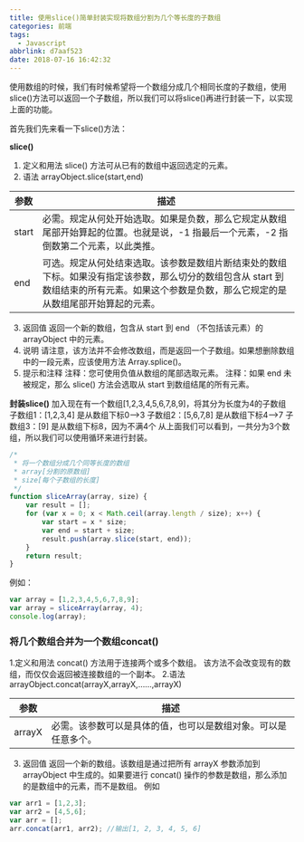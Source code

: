 ```yaml
---
title: 使用slice()简单封装实现将数组分割为几个等长度的子数组
categories: 前端
tags:
  - Javascript
abbrlink: d7aaf523
date: 2018-07-16 16:42:32
---
```


使用数组的时候，我们有时候希望将一个数组分成几个相同长度的子数组，使用slice()方法可以返回一个子数组，所以我们可以将slice()再进行封装一下，以实现上面的功能。

首先我们先来看一下slice()方法：

**slice()**
1. 定义和用法 
slice() 方法可从已有的数组中返回选定的元素。
2. 语法 
arrayObject.slice(start,end)

参数 | 描述
-- | --
start | 必需。规定从何处开始选取。如果是负数，那么它规定从数组尾部开始算起的位置。也就是说，-1 指最后一个元素，-2 指倒数第二个元素，以此类推。
end | 可选。规定从何处结束选取。该参数是数组片断结束处的数组下标。如果没有指定该参数，那么切分的数组包含从 start 到数组结束的所有元素。如果这个参数是负数，那么它规定的是从数组尾部开始算起的元素。

3. 返回值 
返回一个新的数组，包含从 start 到 end （不包括该元素）的 arrayObject 中的元素。 
4. 说明 
请注意，该方法并不会修改数组，而是返回一个子数组。如果想删除数组中的一段元素，应该使用方法 Array.splice()。 
5. 提示和注释 
注释：您可使用负值从数组的尾部选取元素。 
注释：如果 end 未被规定，那么 slice() 方法会选取从 start 到数组结尾的所有元素。

**封装slice()**
加入现在有一个数组[1,2,3,4,5,6,7,8,9]，将其分为长度为4的子数组 
子数组1：[1,2,3,4] 是从数组下标0–>3 
子数组2：[5,6,7,8] 是从数组下标4–>7 
子数组3：[9] 是从数组下标8，因为不满4个 
从上面我们可以看到，一共分为3个数组，所以我们可以使用循环来进行封装。
```js
/*
 * 将一个数组分成几个同等长度的数组
 * array[分割的原数组]
 * size[每个子数组的长度]
 */
function sliceArray(array, size) {
    var result = [];
    for (var x = 0; x < Math.ceil(array.length / size); x++) {
        var start = x * size;
        var end = start + size;
        result.push(array.slice(start, end));
    }
    return result;
}  
```
例如：
```js
var array = [1,2,3,4,5,6,7,8,9];
var array = sliceArray(array, 4);
console.log(array);
```

### 将几个数组合并为一个数组concat()
1.定义和用法 
concat() 方法用于连接两个或多个数组。 
该方法不会改变现有的数组，而仅仅会返回被连接数组的一个副本。
2.语法 
arrayObject.concat(arrayX,arrayX,……,arrayX)

参数 | 描述
-- | --
arrayX | 必需。该参数可以是具体的值，也可以是数组对象。可以是任意多个。

3. 返回值 
返回一个新的数组。该数组是通过把所有 arrayX 参数添加到 arrayObject 中生成的。如果要进行 concat() 操作的参数是数组，那么添加的是数组中的元素，而不是数组。
例如
```js
var arr1 = [1,2,3];
var arr2 = [4,5,6];
var arr = [];
arr.concat(arr1, arr2); //输出[1, 2, 3, 4, 5, 6]
```



